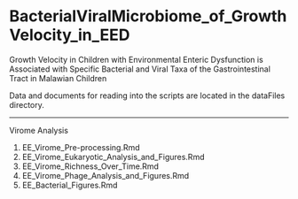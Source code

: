 # BacterialViralMicrobiome_of_GrowthVelocity_in_EED
Growth Velocity in Children with Environmental Enteric Dysfunction is Associated with Specific Bacterial and Viral Taxa of the Gastrointestinal Tract in Malawian Children

Data and documents for reading into the scripts are located in the dataFiles directory.

----
Virome Analysis
1. EE_Virome_Pre-processing.Rmd
2. EE_Virome_Eukaryotic_Analysis_and_Figures.Rmd
3. EE_Virome_Richness_Over_Time.Rmd
4. EE_Virome_Phage_Analysis_and_Figures.Rmd
5. EE_Bacterial_Figures.Rmd
